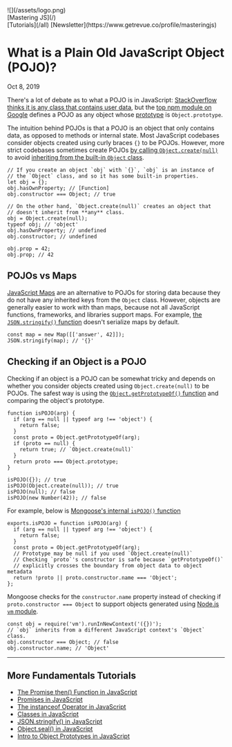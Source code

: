 <div class="allwrapper">

<div class="nav">

<div class="branding">

<div class="logo">![](/assets/logo.png)</div>

<div class="name">[Mastering JS](/)</div>

<div class="links">[Tutorials](/all) [Newsletter](https://www.getrevue.co/profile/masteringjs)</div>

<script type="text/javascript">var xhr = new XMLHttpRequest(); xhr.open('POST', 'https://g0a3nbw0xa.execute-api.us-east-1.amazonaws.com/prod/track', true); xhr.setRequestHeader('Content-Type', 'application/json'); xhr.onreadystatechange = function() {}; xhr.send(JSON.stringify({ path: window.location.pathname, hostname: window.location.hostname }));</script></div>

</div>

<div class="content">

# What is a Plain Old JavaScript Object (POJO)?

<div class="date">Oct 8, 2019</div>

There's a lot of debate as to what a POJO is in JavaScript: [StackOverflow thinks it is any class that contains user data](https://stackoverflow.com/questions/49630228/create-a-model-pojo-in-javascript), but the [top npm module on Google](https://github.com/bttmly/is-pojo) defines a POJO as any object whose [prototype](/tutorials/fundamentals/prototype) is `Object.prototype`.

The intuition behind POJOs is that a POJO is an object that only contains data, as opposed to methods or internal state. Most JavaScript codebases consider objects created using curly braces `{}` to be POJOs. However, more strict codebases sometimes create POJOs [by calling `Object.create(null)`](https://davidwalsh.name/object-create-null) to avoid [inheriting from the built-in `Object` class](https://developer.mozilla.org/en-US/docs/Web/JavaScript/Reference/Global_Objects/Object/prototype).

    // If you create an object `obj` with `{}`, `obj` is an instance of
    // the `Object` class, and so it has some built-in properties.
    let obj = {};
    obj.hasOwnProperty; // [Function]
    obj.constructor === Object; // true

    // On the other hand, `Object.create(null)` creates an object that
    // doesn't inherit from **any** class.
    obj = Object.create(null);
    typeof obj; // 'object'
    obj.hasOwnProperty; // undefined
    obj.constructor; // undefined

    obj.prop = 42;
    obj.prop; // 42

## POJOs vs Maps

[JavaScript Maps](http://thecodebarbarian.com/the-80-20-guide-to-maps-in-javascript.html) are an alternative to POJOs for storing data because they do not have any inherited keys from the `Object` class. However, objects are generally easier to work with than maps, because not all JavaScript functions, frameworks, and libraries support maps. For example, [the `JSON.stringify()` function](http://thecodebarbarian.com/the-80-20-guide-to-json-stringify-in-javascript) doesn't serialize maps by default.

    const map = new Map([['answer', 42]]);
    JSON.stringify(map); // '{}'

## Checking if an Object is a POJO

Checking if an object is a POJO can be somewhat tricky and depends on whether you consider objects created using `Object.create(null)` to be POJOs. The safest way is using the [`Object.getPrototypeOf()` function](https://developer.mozilla.org/en-US/docs/Web/JavaScript/Reference/Global_Objects/Object/getPrototypeOf) and comparing the object's prototype.

    function isPOJO(arg) {
      if (arg == null || typeof arg !== 'object') {
        return false;
      }
      const proto = Object.getPrototypeOf(arg);
      if (proto == null) {
        return true; // `Object.create(null)`
      }
      return proto === Object.prototype;
    }

    isPOJO({}); // true
    isPOJO(Object.create(null)); // true
    isPOJO(null); // false
    isPOJO(new Number(42)); // false

For example, below is [Mongoose's internal `isPOJO()` function](https://github.com/Automattic/mongoose/blob/43b63ae8d18e49db3ddb56b4c843637339495a76/lib/utils.js#L505-L514)

    exports.isPOJO = function isPOJO(arg) {
      if (arg == null || typeof arg !== 'object') {
        return false;
      }
      const proto = Object.getPrototypeOf(arg);
      // Prototype may be null if you used `Object.create(null)`
      // Checking `proto`'s constructor is safe because `getPrototypeOf()`
      // explicitly crosses the boundary from object data to object metadata
      return !proto || proto.constructor.name === 'Object';
    };

Mongoose checks for the `constructor.name` property instead of checking if `proto.constructor === Object` to support objects generated using [Node.js `vm` module](https://www.w3schools.com/nodejs/ref_vm.asp).

    const obj = require('vm').runInNewContext('({})');
    // `obj` inherits from a different JavaScript context's `Object` class.
    obj.constructor === Object; // false
    obj.constructor.name; // 'Object'

* * *

## More Fundamentals Tutorials

*   [The Promise then() Function in JavaScript](/tutorials/fundamentals/then)
*   [Promises in JavaScript](/tutorials/fundamentals/promise)
*   [The instanceof Operator in JavaScript](/tutorials/fundamentals/instanceof)
*   [Classes in JavaScript](/tutorials/fundamentals/class)
*   [JSON.stringify() in JavaScript](/tutorials/fundamentals/stringify)
*   [Object.seal() in JavaScript](/tutorials/fundamentals/seal)
*   [Intro to Object Prototypes in JavaScript](/tutorials/fundamentals/prototype)

</div>

</div>
